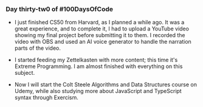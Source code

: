 ### Day thirty-tw0 of #100DaysOfCode

- I just finished CS50 from Harvard, as I planned a while ago. It was a great experience, and to complete it, I had to upload a YouTube video showing my final project before submitting it to them. I recorded the video with OBS and used an AI voice generator to handle the narration parts of the video.

- I started feeding my Zettelkasten with more content; this time it's Extreme Programming. I am almost finished with everything on this subject.

- Now I will start the Colt Steele Algorithms and Data Structures course on Udemy, while also studying more about JavaScript and TypeScript syntax through Exercism.
